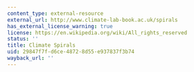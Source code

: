 ```yaml
---
content_type: external-resource
external_url: http://www.climate-lab-book.ac.uk/spirals
has_external_license_warning: true
license: https://en.wikipedia.org/wiki/All_rights_reserved
status: ''
title: Climate Spirals
uid: 29847f7f-d6ce-4872-8d55-e937837f3b74
wayback_url: ''
---
```

